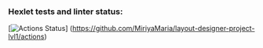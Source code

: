 ### Hexlet tests and linter status:
[![Actions Status](https://github.com/MiriyaMaria/layout-designer-project-lvl1/workflows/hexlet-check/badge.svg)]
(https://github.com/MiriyaMaria/layout-designer-project-lvl1/actions)